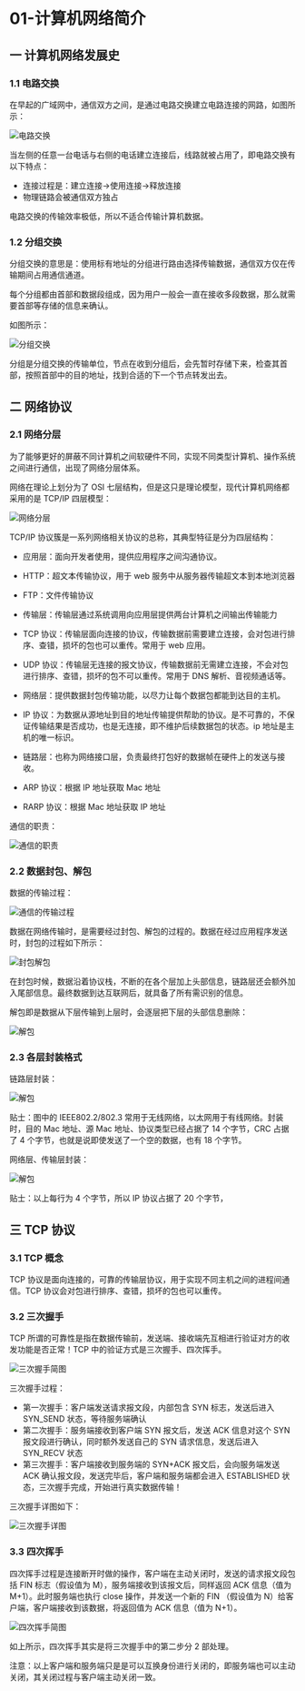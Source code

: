 # 01-计算机网络简介

## 一 计算机网络发展史

### 1.1 电路交换

在早起的广域网中，通信双方之间，是通过电路交换建立电路连接的网路，如图所示：

![电路交换](../images/net/net-00-1.png)

当左侧的任意一台电话与右侧的电话建立连接后，线路就被占用了，即电路交换有以下特点：

-   连接过程是：建立连接->使用连接->释放连接
-   物理链路会被通信双方独占

电路交换的传输效率极低，所以不适合传输计算机数据。

### 1.2 分组交换

分组交换的意思是：使用标有地址的分组进行路由选择传输数据，通信双方仅在传输期间占用通信通道。

每个分组都由首部和数据段组成，因为用户一般会一直在接收多段数据，那么就需要首部等存储的信息来确认。

如图所示：

![分组交换](../images/net/net-00-2.png)

分组是分组交换的传输单位，节点在收到分组后，会先暂时存储下来，检查其首部，按照首部中的目的地址，找到合适的下一个节点转发出去。

## 二 网络协议

### 2.1 网络分层

为了能够更好的屏蔽不同计算机之间软硬件不同，实现不同类型计算机、操作系统之间进行通信，出现了网络分层体系。

网络在理论上划分为了 OSI 七层结构，但是这只是理论模型，现代计算机网络都采用的是 TCP/IP 四层模型：

![网络分层](../images/net/net-00-3.png)

TCP/IP 协议簇是一系列网络相关协议的总称，其典型特征是分为四层结构：

-   应用层：面向开发者使用，提供应用程序之间沟通协议。

-   HTTP：超文本传输协议，用于 web 服务中从服务器传输超文本到本地浏览器
-   FTP：文件传输协议

-   传输层：传输层通过系统调用向应用层提供两台计算机之间输出传输能力

-   TCP 协议：传输层面向连接的协议，传输数据前需要建立连接，会对包进行排序、查错，损坏的包也可以重传。常用于 web 应用。
-   UDP 协议：传输层无连接的报文协议，传输数据前无需建立连接，不会对包进行排序、查错，损坏的包不可以重传。常用于 DNS 解析、音视频通话等。

-   网络层：提供数据封包传输功能，以尽力让每个数据包都能到达目的主机。

-   IP 协议：为数据从源地址到目的地址传输提供帮助的协议。是不可靠的，不保证传输结果是否成功，也是无连接，即不维护后续数据包的状态。ip 地址是主机的唯一标识。

-   链路层：也称为网络接口层，负责最终打包好的数据帧在硬件上的发送与接收。

-   ARP 协议：根据 IP 地址获取 Mac 地址
-   RARP 协议：根据 Mac 地址获取 IP 地址

通信的职责：

![通信的职责](../images/net/net-00-4.png)

### 2.2 数据封包、解包

数据的传输过程：

![通信的传输过程](../images/net/net-00-5.svg)

数据在网络传输时，是需要经过封包、解包的过程的。数据在经过应用程序发送时，封包的过程如下所示：

![封包解包](../images/net/net-00-6.png)

在封包时候，数据沿着协议栈，不断的在各个层加上头部信息，链路层还会额外加入尾部信息。最终数据到达互联网后，就具备了所有需识别的信息。

解包即是数据从下层传输到上层时，会逐层把下层的头部信息删除：

![解包](../images/net/net-00-7.png)

### 2.3 各层封装格式

链路层封装：

![解包](../images/net/net-00-8.png)

贴士：图中的 IEEE802.2/802.3 常用于无线网络，以太网用于有线网络。封装时，目的 Mac 地址、源 Mac 地址、协议类型已经占据了 14 个字节，CRC 占据了 4 个字节，也就是说即使发送了一个空的数据，也有 18 个字节。

网络层、传输层封装：

![解包](../images/net/net-00-9.png)

贴士：以上每行为 4 个字节，所以 IP 协议占据了 20 个字节，

## 三 TCP 协议

### 3.1 TCP 概念

TCP 协议是面向连接的，可靠的传输层协议，用于实现不同主机之间的进程间通信。TCP 协议会对包进行排序、查错，损坏的包也可以重传。

### 3.2 三次握手

TCP 所谓的可靠性是指在数据传输前，发送端、接收端先互相进行验证对方的收发功能是否正常！TCP 中的验证方式是三次握手、四次挥手。

![三次握手简图](../images/net/net-01.svg)

三次握手过程：

-   第一次握手：客户端发送请求报文段，内部包含 SYN 标志，发送后进入 SYN_SEND 状态，等待服务端确认
-   第二次握手：服务端接收到客户端 SYN 报文后，发送 ACK 信息对这个 SYN 报文段进行确认，同时额外发送自己的 SYN 请求信息，发送后进入 SYN_RECV 状态
-   第三次握手：客户端接收到服务端的 SYN+ACK 报文后，会向服务端发送 ACK 确认报文段，发送完毕后，客户端和服务端都会进入 ESTABLISHED 状态，三次握手完成，开始进行真实数据传输！

三次握手详图如下：

![三次握手详图](../images/net/net-02.png)

### 3.3 四次挥手

四次挥手过程是连接断开时做的操作，客户端在主动关闭时，发送的请求报文段包括 FIN 标志（假设值为 M），服务端接收到该报文后，同样返回 ACK 信息（值为 M+1）。此时服务端也执行 close 操作，并发送一个新的 FIN （假设值为 N）给客户端，客户端接收到该数据，将返回值为 ACK 信息（值为 N+1）。

![四次挥手简图](../images/net/net-03.svg)

如上所示，四次挥手其实是将三次握手中的第二步分 2 部处理。

注意：以上客户端和服务端只是是可以互换身份进行关闭的，即服务端也可以主动关闭，其关闭过程与客户端主动关闭一致。
